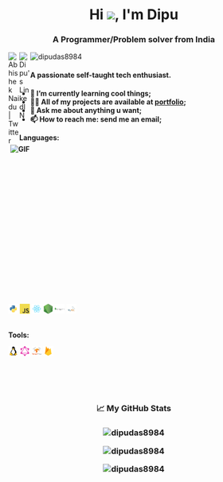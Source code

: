 <h1 align="center">Hi <img src="https://media.giphy.com/media/hvRJCLFzcasrR4ia7z/giphy.gif" width="25px">, I'm Dipu</h1>
<h3 align="center">A Programmer/Problem solver from India</h3>

<a href="https://twitter.com/">
  <img align="left" alt="Abhishek Naidu | Twitter" width="22px" src="https://raw.githubusercontent.com/peterthehan/peterthehan/master/assets/twitter.svg" />
</a>
<a href="https://www.linkedin.com/in/dipudas8984/">
  <img align="left" alt="Dipu's LinkedIN" width="22px" src="https://raw.githubusercontent.com/peterthehan/peterthehan/master/assets/linkedin.svg" />
</a>


<img align="left" src="https://komarev.com/ghpvc/?username=dipudas8984&label=Profile%20views&color=0e75b6&style=flat" alt="dipudas8984" />

<br />
<h4>
A passionate self-taught tech enthusiast.
<h4/>

  <img align="right" alt="GIF" src="https://github.com/abhisheknaiidu/abhisheknaiidu/blob/master/code.gif?raw=true" width="500" height="320" />
  
- 🌱 I’m currently learning **cool things**;
- 👨‍💻 All of my projects are available at [portfolio]();
- 💬 Ask me about **anything u want**;
- 📫 How to reach me: **send me an email**;


**Languages:**  
<div>
<code><img height="20" src="https://raw.githubusercontent.com/github/explore/80688e429a7d4ef2fca1e82350fe8e3517d3494d/topics/python/python.png"></code>
<code><img height="20" src="https://raw.githubusercontent.com/github/explore/80688e429a7d4ef2fca1e82350fe8e3517d3494d/topics/javascript/javascript.png"></code>
<code><img height="20" src="https://raw.githubusercontent.com/github/explore/80688e429a7d4ef2fca1e82350fe8e3517d3494d/topics/react/react.png"></code>
<code><img height="20" src="https://raw.githubusercontent.com/github/explore/80688e429a7d4ef2fca1e82350fe8e3517d3494d/topics/nodejs/nodejs.png"></code>
<code><img height="20" src="https://raw.githubusercontent.com/github/explore/80688e429a7d4ef2fca1e82350fe8e3517d3494d/topics/mongodb/mongodb.png"></code>
<code><img height="20" src="https://raw.githubusercontent.com/github/explore/80688e429a7d4ef2fca1e82350fe8e3517d3494d/topics/mysql/mysql.png"></code>
<div/>

<br/>

**Tools:**
<div>
<code><img height="20" src="https://raw.githubusercontent.com/github/explore/80688e429a7d4ef2fca1e82350fe8e3517d3494d/topics/linux/linux.png"></code>
<code><img height="20" src="https://raw.githubusercontent.com/github/explore/5c058a388828bb5fde0bcafd4bc867b5bb3f26f3/topics/graphql/graphql.png"></code>
<code><img height="20" src="https://raw.githubusercontent.com/github/explore/80688e429a7d4ef2fca1e82350fe8e3517d3494d/topics/tensorflow/tensorflow.png"></code>
<code><img height="20" src="https://raw.githubusercontent.com/github/explore/80688e429a7d4ef2fca1e82350fe8e3517d3494d/topics/firebase/firebase.png"></code>
<div/>
<br/><br/><br/><br/>
<h3 align='center'>
📈 My GitHub Stats
<h3/>
<div>
<p align="center"> <img src="https://github-readme-stats.vercel.app/api?username=dipudas8984&show_icons=true&theme=gotham" alt="dipudas8984" />

<p align="center"><img src="https://github-readme-stats.vercel.app/api/top-langs?username=dipudas8984&show_icons=true&locale=en&layout=compact&theme=gotham" alt="dipudas8984" /></p>

<p align="center"><img src="https://github-readme-streak-stats.herokuapp.com/?user=dipudas8984&theme=gotham" alt="dipudas8984" /></p>
<div/>
